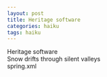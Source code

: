 ```yaml
---
layout: post
title: Heritage software
categories: haiku
tags: haiku
---
```

Heritage software  
Snow drifts through silent valleys  
spring.xml
